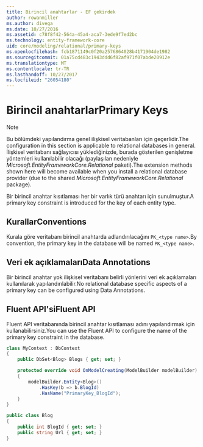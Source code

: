 ```yaml
---
title: Birincil anahtarlar - EF çekirdek
author: rowanmiller
ms.author: divega
ms.date: 10/27/2016
ms.assetid: c78f8f42-564a-45a4-aca7-3ede9f7ed2bc
ms.technology: entity-framework-core
uid: core/modeling/relational/primary-keys
ms.openlocfilehash: fcb1871149c0f20a2576864028b4171904de1982
ms.sourcegitcommit: 01a75cd483c1943ddd6f82af971f07abde20912e
ms.translationtype: MT
ms.contentlocale: tr-TR
ms.lasthandoff: 10/27/2017
ms.locfileid: "26054180"
---
```

# <a name="primary-keys"></a><span data-ttu-id="b4ad0-102">Birincil anahtarlar</span><span class="sxs-lookup"><span data-stu-id="b4ad0-102">Primary Keys</span></span>

> [!NOTE]  
> <span data-ttu-id="b4ad0-103">Bu bölümdeki yapılandırma genel ilişkisel veritabanları için geçerlidir.</span><span class="sxs-lookup"><span data-stu-id="b4ad0-103">The configuration in this section is applicable to relational databases in general.</span></span> <span data-ttu-id="b4ad0-104">İlişkisel veritabanı sağlayıcısı yüklediğinizde, burada gösterilen genişletme yöntemleri kullanılabilir olacağı (paylaşılan nedeniyle *Microsoft.EntityFrameworkCore.Relational* paketi).</span><span class="sxs-lookup"><span data-stu-id="b4ad0-104">The extension methods shown here will become available when you install a relational database provider (due to the shared *Microsoft.EntityFrameworkCore.Relational* package).</span></span>

<span data-ttu-id="b4ad0-105">Bir birincil anahtar kısıtlaması her bir varlık türü anahtarı için sunulmuştur.</span><span class="sxs-lookup"><span data-stu-id="b4ad0-105">A primary key constraint is introduced for the key of each entity type.</span></span>

## <a name="conventions"></a><span data-ttu-id="b4ad0-106">Kurallar</span><span class="sxs-lookup"><span data-stu-id="b4ad0-106">Conventions</span></span>

<span data-ttu-id="b4ad0-107">Kurala göre veritabanı birincil anahtarda adlandırılacağını `PK_<type name>`.</span><span class="sxs-lookup"><span data-stu-id="b4ad0-107">By convention, the primary key in the database will be named `PK_<type name>`.</span></span>

## <a name="data-annotations"></a><span data-ttu-id="b4ad0-108">Veri ek açıklamaları</span><span class="sxs-lookup"><span data-stu-id="b4ad0-108">Data Annotations</span></span>

<span data-ttu-id="b4ad0-109">Bir birincil anahtar yok ilişkisel veritabanı belirli yönlerini veri ek açıklamaları kullanılarak yapılandırılabilir.</span><span class="sxs-lookup"><span data-stu-id="b4ad0-109">No relational database specific aspects of a primary key can be configured using Data Annotations.</span></span>

## <a name="fluent-api"></a><span data-ttu-id="b4ad0-110">Fluent API'si</span><span class="sxs-lookup"><span data-stu-id="b4ad0-110">Fluent API</span></span>

<span data-ttu-id="b4ad0-111">Fluent API veritabanında birincil anahtar kısıtlaması adını yapılandırmak için kullanabilirsiniz.</span><span class="sxs-lookup"><span data-stu-id="b4ad0-111">You can use the Fluent API to configure the name of the primary key constraint in the database.</span></span>

<!-- [!code-csharp[Main](samples/core/relational/Modeling/FluentAPI/Samples/Relational/KeyName.cs?highlight=9)] -->
``` csharp
class MyContext : DbContext
{
    public DbSet<Blog> Blogs { get; set; }

    protected override void OnModelCreating(ModelBuilder modelBuilder)
    {
        modelBuilder.Entity<Blog>()
            .HasKey(b => b.BlogId)
            .HasName("PrimaryKey_BlogId");
    }
}

public class Blog
{
    public int BlogId { get; set; }
    public string Url { get; set; }
}
```
